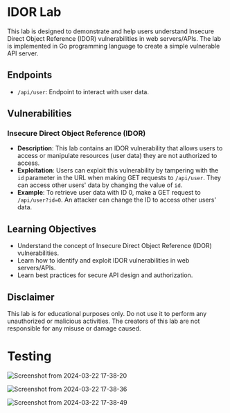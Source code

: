 # IDOR Lab

This lab is designed to demonstrate and help users understand Insecure Direct Object Reference (IDOR) vulnerabilities in web servers/APIs. The lab is implemented in Go programming language to create a simple vulnerable API server.


## Endpoints

- `/api/user`: Endpoint to interact with user data.

## Vulnerabilities

### Insecure Direct Object Reference (IDOR)

- **Description**: This lab contains an IDOR vulnerability that allows users to access or manipulate resources (user data) they are not authorized to access.
- **Exploitation**: Users can exploit this vulnerability by tampering with the `id` parameter in the URL when making GET requests to `/api/user`. They can access other users' data by changing the value of `id`.
- **Example**: To retrieve user data with ID 0, make a GET request to `/api/user?id=0`. An attacker can change the ID to access other users' data.

## Learning Objectives

- Understand the concept of Insecure Direct Object Reference (IDOR) vulnerabilities.
- Learn how to identify and exploit IDOR vulnerabilities in web servers/APIs.
- Learn best practices for secure API design and authorization.

## Disclaimer

This lab is for educational purposes only. Do not use it to perform any unauthorized or malicious activities. The creators of this lab are not responsible for any misuse or damage caused.

# Testing 

![Screenshot from 2024-03-22 17-38-20](https://github.com/h0tak88r/vulnerableAPI-LABS/assets/108616378/d9edb020-c4f7-4108-a56a-ec5b351e4adb)

![Screenshot from 2024-03-22 17-38-36](https://github.com/h0tak88r/vulnerableAPI-LABS/assets/108616378/989ee42f-0e40-4f5f-b67a-b233348833fd)

![Screenshot from 2024-03-22 17-38-49](https://github.com/h0tak88r/vulnerableAPI-LABS/assets/108616378/8b5c95af-6cdd-4aec-aa88-5201555a3a12)
